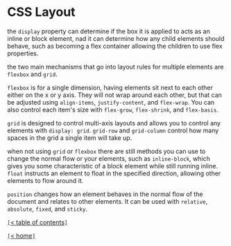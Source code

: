 # CSS Layout
<!--https://web.dev/learn/css/layout/-->
the `display` property can determine if the box it is applied to acts as an inline or block element, nad it can determine how any child elements should behave, such as becoming a flex container allowing the children to use flex properties.

the two main mechanisms that go into layout rules for multiple elements are `flexbox` and `grid`.

`flexbox` is for a single dimension, having elements sit next to each other either on the x or y axis. They will not wrap around each other, but that can be adjusted using `align-items`, `justify-content`, and `flex-wrap`. You can also control each item's size with `flex-grow`, `flex-shrink`, and `flex-basis`.

`grid` is designed to control multi-axis layouts and allows you to control any elements with `display: grid`. `grid-row` and `grid-column` control how many spaces in the grid a single item will take up.

when not using `grid` or `flexbox` there are still methods you can use to change the normal flow or your elements, such as `inline-block`, which gives you some characteristic of a block element while still running inline. `float` instructs an element to float in the specified direction, allowing other elements to flow around it.

`position` changes how an element behaves in the normal flow of the document and relates to other elements. It can be used with `relative`, `absolute`, `fixed`, and `sticky`.

[`[`< table of contents`]`](code201.md)

[`[`< home`]`](README.md)
